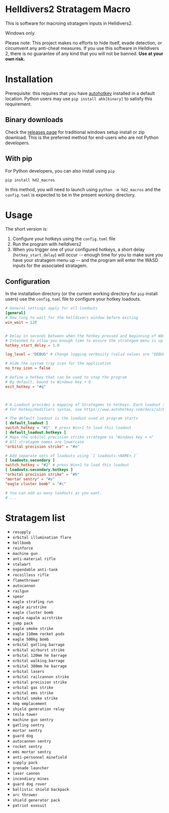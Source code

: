 # Helldivers2 Stratagem Macro

This is software for macroing stratagem inputs in Helldivers2.

Windows only.

Please note: This project makes no efforts to hide itself, evade detection, or circumvent any anti-cheat measures.
If you use this software in Helldivers 2, there is no guarantee of any kind that you will not be banned. **Use at your own risk.**

# Installation

Prerequisite: this requires that you have [autohotkey](https://www.autohotkey.com/) installed in a default location. Python users may use `pip install ahk[binary]` to satisfy this requirement.

## Binary downloads

Check the [releases page](https://github.com/spyoungtech/helldivers2-macros/releases) for traditional
windows setup install or zip download. This is the preferred method for end-users who are not Python developers.


## With pip

For Python developers, you can also install using `pip`

```
pip install hd2_macros
```

In this method, you will need to launch using `python -m hd2_macros` and the `config.toml` is expected to be in the
present working directory.

# Usage

The short version is:

1. Configure your hotkeys using the `config.toml` file
2. Run the program with helldivers2
3. When you trigger one of your configured hotkeys, a short delay (`hotkey_start_delay`) will occur -- enough time for you to make sure you have your stratagem menu up -- and the program will enter the WASD inputs for the associated stratagem.


## Configuration
In the installation directory (or the current working directory for `pip` install users) use the `config.toml` file
to configure your hotkey loadouts.

```toml
# General settings apply for all loadouts
[general]
# How long to wait for the helldivers window before exiting
win_wait = 120


# Delay in seconds between when the hotkey pressed and beginning of WASD inputs
# Intended to allow you enough time to ensure the strategem menu is up and ready for input
hotkey_start_delay = 1.0

log_level = "DEBUG" # Change logging verbosity (valid values are "DEBUG", "INFO", "WARNING", "ERROR")

# Hide the system tray icon for the application
no_tray_icon = false

# Define a hotkey that can be used to stop the program
# By default, bound to Windows key + Q
exit_hotkey = "#q"



# A Loadout provides a mapping of Strategems to hotkeys. Each loadout specifies a hotkey used to switch to that loadout.
# For hotkey/modifiers syntax, see https://www.autohotkey.com/docs/v2/Hotkeys.htm and https://www.autohotkey.com/docs/v2/KeyList.htm

# The default loadout is the loadout used at program starts
[ default_loadout ]
switch_hotkey = "#1"  # press Win+1 to load this loadout
[ default_loadout.hotkeys ]
# Maps the orbital precision strike strategem to "Windows key + n"
# All stratagem names are lowercase
"orbital precision strike" = "#n"

# Add separate sets of loadouts using `[ loadouts.<NAME> ]`
[ loadouts.secondary ]
switch_hotkey = "#2" # press Win+2 to load this loadout
[ loadouts.secondary.hotkeys ]
"orbital precision strike" = "#b"
"mortar sentry" = "#s"
"eagle cluster bomb" = "#c"

# You can add as many loadouts as you want.
# ...
```

# Stratagem list

- `resupply`
- `orbital illumination flare`
- `hellbomb`
- `reinforce`
- `machine gun`
- `anti-material rifle`
- `stalwart`
- `expendable anti-tank`
- `recoilless rifle`
- `flamethrower`
- `autocannon`
- `railgun`
- `spear`
- `eagle strafing run`
- `eagle airstrike`
- `eagle cluster bomb`
- `eagle napalm airstrike`
- `jump pack`
- `eagle smoke strike`
- `eagle 110mm rocket pods`
- `eagle 500kg bomb`
- `orbital gatling barrage`
- `orbital airburst strike`
- `orbital 120mm he barrage`
- `orbital walking barrage`
- `orbital 380mm he barrage`
- `orbital lasers`
- `orbital railcannon strike`
- `orbital precision strike`
- `orbital gas strike`
- `orbital ems strike`
- `orbital smoke strike`
- `hmg emplacement`
- `shield generation relay`
- `tesla tower`
- `machine gun sentry`
- `gatling sentry`
- `mortar sentry`
- `guard dog`
- `autocannon sentry`
- `rocket sentry`
- `ems mortar sentry`
- `anti-personnel minefield`
- `supply pack`
- `grenade launcher`
- `laser cannon`
- `incendiary mines`
- `guard dog rover`
- `ballistic shield backpack`
- `arc thrower`
- `shield generator pack`
- `patriot exosuit`
